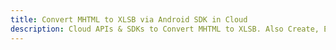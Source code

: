 ---title: Convert MHTML to XLSB via Android SDK in Clouddescription: Cloud APIs & SDKs to Convert MHTML to XLSB. Also Create, Edit & Render Microsoft Word & OpenOffice documents in the Cloud.---